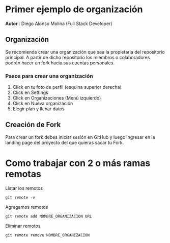 # Primer ejemplo de organización

**Autor** : Diego Alonso Molina (Full Stack Developer)

## Organización

Se recomienda crear una organización que sea la propietaria del repositorio principal. A partir de dicho repositorio los miembros o colaboradores podrán hacer un fork hacia sus cuentas personales.

### Pasos para crear una organización

1. Click en tu foto de perfil (esquina superior derecha)
2. Click en Settings
3. Click en Organizaciones (Menú izquierdo)
4. Click en Nueva organización
5. Elegir plan y llenar datos

## Creación de Fork

Para crear un fork debes iniciar sesión en GitHub y luego ingresar en la landing page del proyecto del que quieras sacar tu Fork.

# Como trabajar con 2 o más ramas remotas

Listar los remotos

`git remote -v`

Agregamos remotos

`git remote add NOMBRE_ORGANIZACION URL`

Eliminar remotos

`git remote remove NOMBRE_ORGANIZACION`

